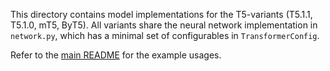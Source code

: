 This directory contains model implementations for the T5-variants (T5.1.1,
T5.1.0, mT5, ByT5). All variants share the neural network implementation in
`network.py`, which has a minimal set of configurables in `TransformerConfig`.

Refer to the [main
README](https://github.com/google-research/t5x/blob/main/README.md) for the example usages.
